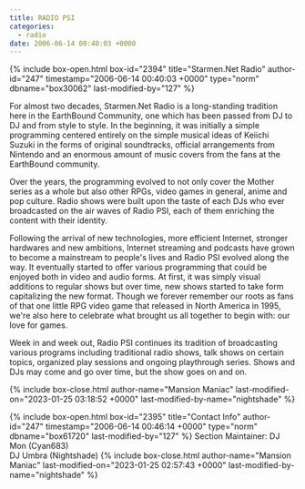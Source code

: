 ```yaml
---
title: RADIO PSI
categories:
  - radio
date: 2006-06-14 00:40:03 +0000
---
```

{% include box-open.html box-id="2394" title="Starmen.Net Radio" author-id="247" timestamp="2006-06-14 00:40:03 +0000" type="norm" dbname="box30062" last-modified-by="127" %}
<p>
For almost two decades, Starmen.Net Radio is a long-standing tradition here in the EarthBound Community, one which has been passed from DJ to DJ and from style to style. In the beginning, it was initially a simple programming centered entirely on the simple musical ideas of Keiichi Suzuki in the forms of original soundtracks, official arrangements from Nintendo and an enormous amount of music covers from the fans at the EarthBound community.
</p>

<p>
Over the years, the programming evolved to not only cover the Mother series as a whole but also other RPGs, video games in general, anime and pop culture. Radio shows were built upon the taste of each DJs who ever broadcasted on the air waves of Radio PSI, each of them enriching the content with their identity.
</p> 

<p>
Following the arrival of new technologies, more efficient Internet, stronger hardwares and new ambitions, Internet streaming and podcasts have grown to become a mainstream to people's lives and Radio PSI evolved along the way. It eventually started to offer various programming that could be enjoyed both in video and audio forms. At first, it was simply visual additions to regular shows but over time, new shows started to take form capitalizing the new format. Though we forever remember our roots as fans of that one little RPG video game that released in North America in 1995, we're also here to celebrate what brought us all together to begin with: our love for games.
</p>

<p>
Week in and week out, Radio PSI continues its tradition of broadcasting various programs including traditional radio shows, talk shows on certain topics, organized play sessions and ongoing playthrough series. Shows and DJs may come and go over time, but the show goes on and on.
</p>
{% include box-close.html author-name="Mansion Maniac" last-modified-on="2023-01-25 03:18:52 +0000" last-modified-by-name="nightshade" %}

{% include box-open.html box-id="2395" title="Contact Info" author-id="247" timestamp="2006-06-14 00:46:14 +0000" type="norm" dbname="box61720" last-modified-by="127" %}
<table1 />
 Section Maintainer:
<table2 />
 DJ Mon (Cyan683)<br />
 DJ Umbra (Nightshade)
<table3 />
{% include box-close.html author-name="Mansion Maniac" last-modified-on="2023-01-25 02:57:43 +0000" last-modified-by-name="nightshade" %}
